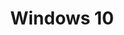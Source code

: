 ---
title: "Windows 10"
description: "Kalian sedang melihat Katogori Windows 10"
slug: "windows-10"
image: "windows-10.jpg"
---